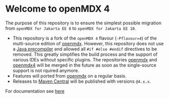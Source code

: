 # Welcome to openMDX 4

The purpose of this repository is to ensure the simplest possible migration from `openMDX for Jakarta EE 8` to `openMDX for Jakarta EE 10`.

* This repository is a fork of the `openMDX 4` flavour (`-Pflavour=4`) of the multi-source edition of [openmdx](../openmdx). However, this repository does not use a [Java precompiler](https://github.com/manifold-systems/manifold/tree/master/manifold-deps-parent/manifold-preprocessor) and allowed all `#if #else #endif` directives to be removed. This greatly simplifies the build process and the support of various IDEs without specific plugins. The repositories [openmdx](../openmdx) and [openmdx4](../openmdx4) will be merged in the future as soon as the single-source support is not rquired anymore.
* Features will ported from [openmdx](../openmdx) on a regular basis.
* Releases to [Maven Central](https://central.sonatype.com/) will be published with versions `@4.x.x`.

For documentation see [here](https://github.com/openmdx/openmdx-documentation/blob/master/README.md)
